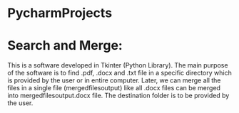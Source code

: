 # PycharmProjects

# Search and Merge: 
This is a software developed in Tkinter (Python Library). The main purpose of the software is to find .pdf, .docx and .txt file in a specific directory which is provided by the user or in entire computer. Later, we can merge all the files in a single file (mergedfilesoutput) like all .docx files can be merged into mergedfilesoutput.docx file. The destination folder is to be provided by the user.
